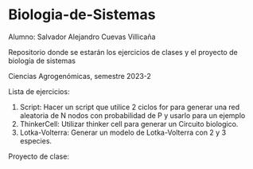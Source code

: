 # Biologia-de-Sistemas
Alumno: Salvador Alejandro Cuevas Villicaña


Repositorio donde se estarán los ejercicios de clases y el proyecto de biología de sistemas


Ciencias Agrogenómicas, semestre 2023-2


Lista de ejercicios:

1. Script: Hacer un script que utilice 2 ciclos for para generar una red aleatoria de N nodos con probabilidad de P y usarlo para un ejemplo
2. ThinkerCell: Utilizar thinker cell para generar un Circuito biologico.
3. Lotka-Volterra: Generar un modelo de Lotka-Volterra con 2 y 3 especies.


Proyecto de clase:
